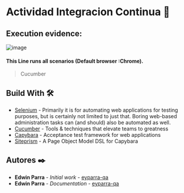 # Actividad Integracion Continua 🚀

## Execution evidence:

![image](https://user-images.githubusercontent.com/60122012/138051128-2030c533-0db8-43fd-8889-17acb08eaf2b.png)

#### This Line runs all scenarios (Default browser :Chrome). 

> Cucumber

## Build With 🛠️
- [Selenium](https://selenium.dev/) - Primarily it is for automating web applications for testing purposes, but is certainly not limited to just that. Boring web-based administration tasks can (and should) also be automated as well.
- [Cucumber](https://cucumber.io) - Tools & techniques that elevate teams to greatness
- [Capybara](https://github.com/teamcapybara/capybara) - Acceptance test framework for web applications
- [Siteprism](https://github.com/natritmeyer/site_prism) - A Page Object Model DSL for Capybara

## Autores ✒️

* **Edwin Parra** - *Initial work* - [eyparra-qa](https://github.com/eyparra-qa)
* **Edwin Parra** - *Documentation* - [eyparra-qa](https://github.com/eyparra-qa)
